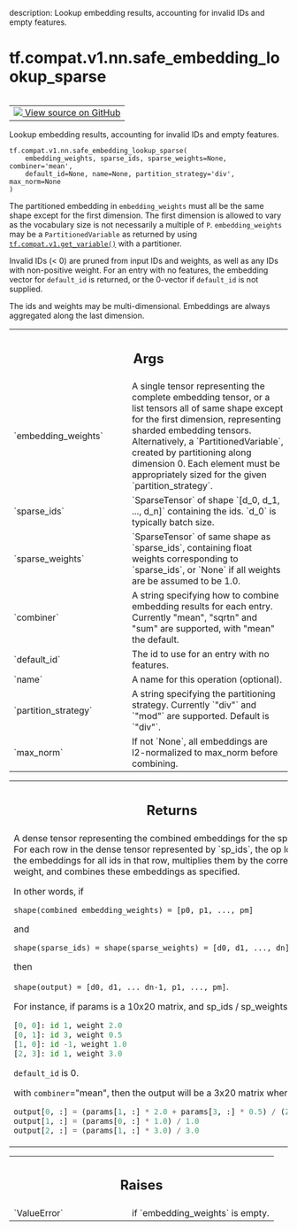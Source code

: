 description: Lookup embedding results, accounting for invalid IDs and empty features.

<div itemscope itemtype="http://developers.google.com/ReferenceObject">
<meta itemprop="name" content="tf.compat.v1.nn.safe_embedding_lookup_sparse" />
<meta itemprop="path" content="Stable" />
</div>

# tf.compat.v1.nn.safe_embedding_lookup_sparse

<!-- Insert buttons and diff -->

<table class="tfo-notebook-buttons tfo-api nocontent" align="left">
<td>
  <a target="_blank" href="https://github.com/tensorflow/tensorflow/blob/r2.3/tensorflow/python/ops/embedding_ops.py#L773-L940">
    <img src="https://www.tensorflow.org/images/GitHub-Mark-32px.png" />
    View source on GitHub
  </a>
</td>
</table>



Lookup embedding results, accounting for invalid IDs and empty features.

<pre class="devsite-click-to-copy prettyprint lang-py tfo-signature-link">
<code>tf.compat.v1.nn.safe_embedding_lookup_sparse(
    embedding_weights, sparse_ids, sparse_weights=None, combiner='mean',
    default_id=None, name=None, partition_strategy='div', max_norm=None
)
</code></pre>



<!-- Placeholder for "Used in" -->

The partitioned embedding in `embedding_weights` must all be the same shape
except for the first dimension. The first dimension is allowed to vary as the
vocabulary size is not necessarily a multiple of `P`.  `embedding_weights`
may be a `PartitionedVariable` as returned by using
<a href="../../../../tf/compat/v1/get_variable.md"><code>tf.compat.v1.get_variable()</code></a> with a
partitioner.

Invalid IDs (< 0) are pruned from input IDs and weights, as well as any IDs
with non-positive weight. For an entry with no features, the embedding vector
for `default_id` is returned, or the 0-vector if `default_id` is not supplied.

The ids and weights may be multi-dimensional. Embeddings are always aggregated
along the last dimension.

<!-- Tabular view -->
 <table class="responsive fixed orange">
<colgroup><col width="214px"><col></colgroup>
<tr><th colspan="2"><h2 class="add-link">Args</h2></th></tr>

<tr>
<td>
`embedding_weights`
</td>
<td>
A single tensor representing the complete embedding
tensor, or a list tensors all of same shape except for the first
dimension, representing sharded embedding tensors. Alternatively, a
`PartitionedVariable`, created by partitioning along dimension 0. Each
element must be appropriately sized for the given `partition_strategy`.
</td>
</tr><tr>
<td>
`sparse_ids`
</td>
<td>
`SparseTensor` of shape `[d_0, d_1, ..., d_n]` containing the
ids. `d_0` is typically batch size.
</td>
</tr><tr>
<td>
`sparse_weights`
</td>
<td>
`SparseTensor` of same shape as `sparse_ids`, containing
float weights corresponding to `sparse_ids`, or `None` if all weights are
be assumed to be 1.0.
</td>
</tr><tr>
<td>
`combiner`
</td>
<td>
A string specifying how to combine embedding results for each
entry. Currently "mean", "sqrtn" and "sum" are supported, with "mean" the
default.
</td>
</tr><tr>
<td>
`default_id`
</td>
<td>
The id to use for an entry with no features.
</td>
</tr><tr>
<td>
`name`
</td>
<td>
A name for this operation (optional).
</td>
</tr><tr>
<td>
`partition_strategy`
</td>
<td>
A string specifying the partitioning strategy. Currently
`"div"` and `"mod"` are supported. Default is `"div"`.
</td>
</tr><tr>
<td>
`max_norm`
</td>
<td>
If not `None`, all embeddings are l2-normalized to max_norm before
combining.
</td>
</tr>
</table>



<!-- Tabular view -->
 <table class="responsive fixed orange">
<colgroup><col width="214px"><col></colgroup>
<tr><th colspan="2"><h2 class="add-link">Returns</h2></th></tr>
<tr class="alt">
<td colspan="2">
A dense tensor representing the combined embeddings for the
sparse ids. For each row in the dense tensor represented by `sp_ids`, the op
looks up the embeddings for all ids in that row, multiplies them by the
corresponding weight, and combines these embeddings as specified.

In other words, if

`shape(combined embedding_weights) = [p0, p1, ..., pm]`

and

`shape(sparse_ids) = shape(sparse_weights) = [d0, d1, ..., dn]`

then

`shape(output) = [d0, d1, ... dn-1, p1, ..., pm]`.

For instance, if params is a 10x20 matrix, and sp_ids / sp_weights are

```python
[0, 0]: id 1, weight 2.0
[0, 1]: id 3, weight 0.5
[1, 0]: id -1, weight 1.0
[2, 3]: id 1, weight 3.0
```

`default_id` is 0.

with `combiner`="mean", then the output will be a 3x20 matrix where

```python
output[0, :] = (params[1, :] * 2.0 + params[3, :] * 0.5) / (2.0 + 0.5)
output[1, :] = (params[0, :] * 1.0) / 1.0
output[2, :] = (params[1, :] * 3.0) / 3.0
```
</td>
</tr>

</table>



<!-- Tabular view -->
 <table class="responsive fixed orange">
<colgroup><col width="214px"><col></colgroup>
<tr><th colspan="2"><h2 class="add-link">Raises</h2></th></tr>

<tr>
<td>
`ValueError`
</td>
<td>
if `embedding_weights` is empty.
</td>
</tr>
</table>

